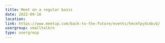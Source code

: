```yaml
---
title: Meet on a regular basis
date: 2022-09-16
location: 
link: https://www.meetup.com/back-to-the-future/events/hmcmfpydcmbvb/
usergroup: smalltalkrn
type: usergroup
---
```


